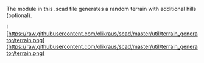 
The module in this .scad file generates a random terrain with additional hills (optional).

![https://raw.githubusercontent.com/olikraus/scad/master/util/terrain_generator/terrain.png](https://raw.githubusercontent.com/olikraus/scad/master/util/terrain_generator/terrain.png)